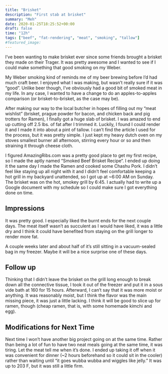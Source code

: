 ```yaml
---
title: "Brisket"
description: "First stab at brisket"
summary: "Meh"
date: 2020-01-25T18:25:52+00:00
draft: false
time: "12h"
tags: ["beef", "fat-rendering", "meat", "smoking", "tallow"]
#featured_image: 
---
```


I’ve been wanting to make brisket ever since some friends brought a brisket they made on their Trager. It was pretty awesome and I wanted to see if I could make something that good smoking on my Weber.

My Weber smoking kind of reminds me of my beer brewing before I’d had much craft beer. I enjoyed what I was making, but wasn’t really sure if it was “good”. Unlike beer though, I’ve obviously had a good bit of smoked meat in my life. In any case, I wanted to have a change to do an apples-to-apples comparison (or brisket-to-brisket, as the case may be).

After making our way to the local butcher in hopes of filling out my “meat wishlist” (brisket, prague powder for bacon, and chicken back and pig trotters for Ramen), I finally got a huge slab of brisket. I was amazed to end up cutting off 2.5 lbs. of fat after I trimmed it. Luckily, I found I could render it and I made it into about a pint of tallow. I can’t find the article I used for the process, but it was pretty simple. I just kept my heavy dutch oven on my stoves smallest burner all afternoon, stirring every hour or so and then straining it through cheese cloth.

I figured AmazingRibs.com was a pretty good place to get my first recipe, so I made the aptly named “Smoked Beef Brisket Recipe“. I ended up doing it the same day I made the Ramen and cooked some Chashu Pork. I didn’t feel like staying up all night with it and I didn’t feel comfortable keeping a hot grill in my backyard unattended, so I got up at ~6:00 AM on Sunday. The brisket was on the hot, smokey grill by 6:45. I actually had to write up a Google document with my schedule so I could make sure I got everything done on time.

## Impressions

It was pretty good. I especially liked the burnt ends for the next couple days. The meat itself wasn’t as succulent as I would have liked, it was a little dry and I think it could have benefited from staying on the grill longer to render more fat.

A couple weeks later and about half of it’s still sitting in a vacuum-sealed bag in my freezer. Maybe it will be a nice surprise one of these days.

## Follow up

Thinking that I didn’t leave the brisket on the grill long enough to break down all the connective tissue, I took it out of the freezer and put it in a sous vide bath at 160 for 15 hours. Afterward, I can’t say that it was more moist or anything. It was reasonably moist, but I think the flavor was the main missing piece, it was just a little lacking. I think it will be good to slice up for ramen, though (cheap ramen, that is, with some homemade kimchi and egg).

## Modifications for Next Time

Next time I won’t have another big project going on at the same time. Rather than being a lot of fun to have two neat meals going at the same time, it was tiring.
Let the meat tell me when it’s done. I ended up taking it off when it was convenient for dinner (~2 hours beforehand so it could sit in the cooler) rather than waiting until “it goes wubba wubba and wiggles like jelly.” It was up to 203 F, but it was still a little firm.